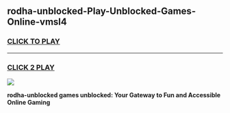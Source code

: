 
## rodha-unblocked-Play-Unblocked-Games-Online-vmsl4
<h3>
<a href="https://premium76.site?title=rodha-unblocked&ref=25A">CLICK TO PLAY</a></h3>
<hr>

<h3>
<a href="https://premium76.site?title=rodha-unblocked&ref=25A">CLICK 2 PLAY</a>
  
</h3>

<a href="https://premium76.site?title=rodha-unblocked&ref=25A"><img src="https://clearcache.store/games.png"></a>


**rodha-unblocked games unblocked: Your Gateway to Fun and Accessible Online Gaming**
